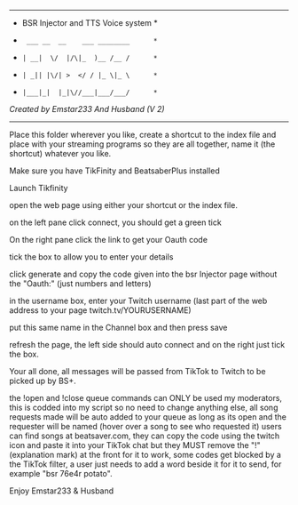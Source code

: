 ****************************************
*  BSR Injector and TTS Voice system   *
*      ___ __  __    ___ ________      *
*     | __|  \/  |/\|_  )__ /__ /      *
*     | _|| |\/| >  </ / |_ \|_ \      *
*     |___|_|  |_|\//___|___/___/      *
*Created by Emstar233 And Husband (V 2)*
****************************************

Place this folder wherever you like, create a shortcut to the index file and place with your streaming programs so they are all together, name it (the shortcut) whatever you like.

Make sure you have TikFinity and BeatsaberPlus installed

Launch Tikfinity

open the web page using either your shortcut or the index file.

on the left pane click connect, you should get a green tick

On the right pane click the link to get your Oauth code

tick the box to allow you to enter your details

click generate and copy the code given into the bsr Injector page without the "Oauth:" (just numbers and letters)

in the username box, enter your Twitch username (last part of the web address to your page twitch.tv/YOURUSERNAME)

put this same name in the Channel box and then press save

refresh the page, the left side should auto connect and on the right just tick the box.

Your all done, all messages will be passed from TikTok to Twitch to be picked up by BS+.

the !open and !close queue commands can ONLY be used my moderators, this is codded into my script so no need to change anything else, all song requests made will be auto added to your queue as long as its open and the requester will be named (hover over a song to see who requested it) users can find songs at beatsaver.com, they can copy the code using the twitch icon and paste it into your TikTok chat but they MUST remove the "!" (explanation mark) at the front for it to work, some codes get blocked by a the TikTok filter, a user just needs to add a word beside it for it to send, for example "bsr 76e4r potato".

Enjoy
Emstar233 & Husband
